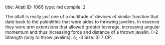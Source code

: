 title:          Atlatl
ID:             1066
type:           md
compile:        2



The atlatl is really just one of a multitude of devices of similar function that date back to the paleolithic that were aides to throwing javelins. In essence they were arm extensions that allowed greater leverage, increasing angular momentum and thus increasing force and distance of a thrown javelin. (+2 Strength (only to throw javelins): 4; -3 Size: 3) 7 CP.